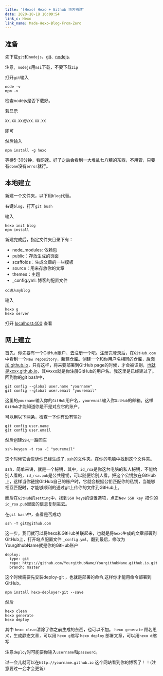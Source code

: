```yaml
---
title: '[Hexo] Hexo + Github 博客搭建'
date: 2020-10-18 16:09:54
link_c: Hexo
link_name: Made-Hexo-Blog-From-Zero
---
```


## 准备

​先下载`git`和`nodejs`，[git](https://git-scm.com/downloads)、[nodejs](https://nodejs.org/en/download/).

注意，`nodejs`用`msi`下载，不要下载`zip`

<!--more-->

​打开`git`输入

```
node -v
npm -v
```

​检查nodejs是否下载好。

​若显示
```
XX.XX.XX或VXX.XX.XX
```

​即可

​然后输入

```
npm install -g hexo
```

​等待5-30分钟，看网速。好了之后会看到一大堆乱七八糟的东西，不用管，只要有`done`没有`error`就行。

## 本地建立

​新建一个文件夹，以下用`blog`代替。

​右键`blog`，打开`git bush`

​输入

```
hexo init blog
npm install
```

​新建完成后，指定文件夹目录下有：

- node_modules: 依赖包
- public：存放生成的页面
- scaffolds：生成文章的一些模板
- source：用来存放你的文章
- themes：主题
- _config.yml: 博客的配置文件

`cd进入myblog`

​输入

```
hexo g
hexo server
```

​打开 [localhost:400](localhost:4000) 查看

## 网上建立
​首先，你先要有一个GitHub账户，去注册一个吧。注册完登录后，在`GitHub.com`中看到一个`New repository`，新建仓库。
​创建一个和你用户名相同的仓库，[后面加.github.io](http://xn--yfr16an19l.github.io/)，只有这样，将来要部署到GitHub page的时候，才会被识别，[也就是xxxx.github.io](http://xn--xxxx-4m5f354ev5p.github.io/)，其中xxx就是你注册GitHub的用户名。我这里是已经建过了。
​回到你的git bash中，

```
git config --global user.name "yourname"
git config --global user.email "youremail"
```

​这里的`yourname`输入你的`GitHub`用户名，`youremail`输入你`GitHub`的邮箱。这样`GitHub`才能知道你是不是对应它的账户。

​可以用以下两条，检查一下你有没有输对

```
git config user.name
git config user.email
```

​然后创建`SSH`,一路回车

```
ssh-keygen -t rsa -C "youremail"
```

​这个时候它会告诉你已经生成了`.ssh`的文件夹。在你的电脑中找到这个文件夹。

​ssh，简单来讲，就是一个秘钥，其中，`id_rsa`是你这台电脑的私人秘钥，不能给别人看的，`id_rsa.pub`是公共秘钥，可以随便给别人看。把这个公钥放在GitHub上，这样当你链接GitHub自己的账户时，它就会根据公钥匹配你的私钥，当能够相互匹配时，才能够顺利的通过git上传你的文件到GitHub上。

​而后在`GitHub`的`setting`中，找到`SSH keys`的设置选项，点击`New SSH key `把你的`id_rsa.pub`里面的信息复制进去。

​在`git bash`中，查看是否成功

```
ssh -T git@github.com
```

​这一步，我们就可以将hexo和GitHub关联起来，也就是将`hexo`生成的文章部署到GitHub上，打开站点配置文件 `_config.yml`，翻到最后，修改为
YourgithubName就是你的GitHub账户

```
deploy:
  type: git
  repo: https://github.com/YourgithubName/YourgithubName.github.io.git
  branch: master
```

​这个时候需要先安装deploy-git ，也就是部署的命令,这样你才能用命令部署到GitHub。

```
npm install hexo-deployer-git --save
```

​然后

```
hexo clean
hexo generate
hexo deploy
```

​其中 `hexo clean`清除了你之前生成的东西，也可以不加。
`hexo generate` 顾名思义，生成静态文章，可以用 `hexo g`缩写
​`hexo deploy` 部署文章，可以用`hexo d`缩写

​注意`deploy`时可能要你输入`username`和`password`。

​过一会儿就可以在`http://yourname.github.io` 这个网站看到你的博客了！！(注意要过一会才会更新)